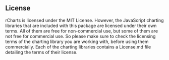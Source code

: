 ## License

rCharts is licensed under the MIT License. However, the JavaScript charting libraries that are included with this package are licensed under their own terms. All of them are free for non-commercial use, but some of them are not free for commercial use. So please make sure to check the licensing terms of the charting library you are working with, before using them commercially.  Each of the charting libraries contains a License.md file detailing the terms of their license.